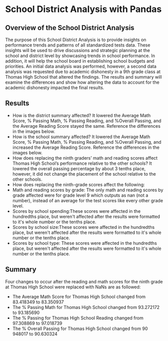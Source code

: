 # School District Analysis with Pandas

## Overview of the School District Analysis
The purpose of this School District Analysis is to provide insights on performance trends and patterns of all standardized tests data. These insights will be used to drive discussions and strategic planning at the school and district level by showcasing trends in school performance. In addition, it will help the school board in establishing school budgets and priorities. An initial data analysis was performed, however, a second data analysis was requested due to academic dishonesty in a 9th grade class at Thomas High School that altered the findings. The results and summary will examine the differences and show how altering the data to account for the academic dishonesty impacted the final results.  


## Results
* How is the district summary affected? It lowered the Average Math Score, % Passing Math, % Passing Reading, and %Overall Passing, and the Average Reading Score stayed the same. Reference the differences in the images below.
* How is the school summary affected? It lowered the Average Math Score, % Passing Math, % Passing Reading, and %Overall Passing, and increased the Average Reading Score. Reference the differences in the images below.
* How does replacing the ninth graders’ math and reading scores affect Thomas High School’s performance relative to the other schools? It lowered the overall passing percentage by about 3 tenths place, however, it did not change the placement of the school relative to the other schools.
* How does replacing the ninth-grade scores affect the following:
* Math and reading scores by grade: The only math and reading scores by grade affected were for grade level 9 which outputs as nan (not a number), instead of an average for the test scores like every other grade level. 
* Scores by school spending:These scores were affected in the hundredths place, but weren't affected after the results were formatted to it's whole number or the tenths place. 
* Scores by school size:These scores were affected in the hundredths place, but weren't affected after the results were formatted to it's whole number or the tenths place. 
* Scores by school type: These scores were affected in the hundredths place, but weren't affected after the results were formatted to it's whole number or the tenths place. 


## Summary
Four changes to occur after the reading and math scores for the ninth grade at Thomas High School were replaced with NaNs are as followed: 
* The Average Math Score for Thomas High School changed from 83.418349 to 83.350937
* The % Passing Math for Thomas High School changed from 93.272172 to 93.185690
* The % Passing for Thomas High School Reading changed from 97.308869 to 97.018739
* The % Overall Passing for Thomas High School changed from 90 948017 to 90.630324